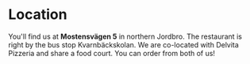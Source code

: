 # Location

You'll find us at **Mostensvägen 5** in northern Jordbro.
The restaurant is right by the bus stop Kvarnbäckskolan.
We are co-located with Delvita Pizzeria and share a food court.
You can order from both of us!
